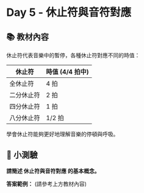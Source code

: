 # Day 5 - 休止符與音符對應

## 📚 教材內容

休止符代表音樂中的暫停，各種休止符對應不同的時值：

| 休止符      | 時值 (4/4 拍中) |
| ------------ | --------------- |
| 全休止符    | 4 拍            |
| 二分休止符  | 2 拍            |
| 四分休止符  | 1 拍            |
| 八分休止符  | 1/2 拍          |

學會休止符能夠更好地理解音樂的停頓與呼吸。

## 📝 小測驗

**請簡述 休止符與音符對應 的基本概念。**

**答案範例：** (請參考上方教材內容)
